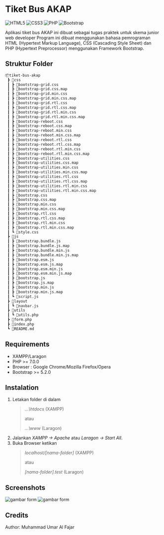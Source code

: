 # Tiket Bus AKAP
<img alt="HTML5" src="https://img.shields.io/badge/html5%20-%23E34F26.svg?&style=for-the-badge&logo=html5&logoColor=white"/>
<img alt="CSS3" src="https://img.shields.io/badge/css3%20-%231572B6.svg?&style=for-the-badge&logo=css3&logoColor=white"/>
<img alt="PHP" src="https://img.shields.io/badge/php-%23777BB4.svg?&style=for-the-badge&logo=php&logoColor=white"/>
<img alt="Bootstrap" src="https://img.shields.io/badge/bootstrap%20-%23563D7C.svg?&style=for-the-badge&logo=bootstrap&logoColor=white"/>

Aplikasi tiket bus AKAP ini dibuat sebagai tugas praktek untuk skema junior web developer Program ini dibuat menggunakan bahasa pemrograman HTML (Hypertext Markup Language), CSS (Cascading Style Sheet) dan PHP (Hypertext Preprocessor) menggunakan Framework Bootstrap.

## Struktur Folder

```bash
📦tiket-bus-akap
 ┣ 📂css
 ┃ ┣ 📜bootstrap-grid.css
 ┃ ┣ 📜bootstrap-grid.css.map
 ┃ ┣ 📜bootstrap-grid.min.css
 ┃ ┣ 📜bootstrap-grid.min.css.map
 ┃ ┣ 📜bootstrap-grid.rtl.css
 ┃ ┣ 📜bootstrap-grid.rtl.css.map
 ┃ ┣ 📜bootstrap-grid.rtl.min.css
 ┃ ┣ 📜bootstrap-grid.rtl.min.css.map
 ┃ ┣ 📜bootstrap-reboot.css
 ┃ ┣ 📜bootstrap-reboot.css.map
 ┃ ┣ 📜bootstrap-reboot.min.css
 ┃ ┣ 📜bootstrap-reboot.min.css.map
 ┃ ┣ 📜bootstrap-reboot.rtl.css
 ┃ ┣ 📜bootstrap-reboot.rtl.css.map
 ┃ ┣ 📜bootstrap-reboot.rtl.min.css
 ┃ ┣ 📜bootstrap-reboot.rtl.min.css.map
 ┃ ┣ 📜bootstrap-utilities.css
 ┃ ┣ 📜bootstrap-utilities.css.map
 ┃ ┣ 📜bootstrap-utilities.min.css
 ┃ ┣ 📜bootstrap-utilities.min.css.map
 ┃ ┣ 📜bootstrap-utilities.rtl.css
 ┃ ┣ 📜bootstrap-utilities.rtl.css.map
 ┃ ┣ 📜bootstrap-utilities.rtl.min.css
 ┃ ┣ 📜bootstrap-utilities.rtl.min.css.map
 ┃ ┣ 📜bootstrap.css
 ┃ ┣ 📜bootstrap.css.map
 ┃ ┣ 📜bootstrap.min.css
 ┃ ┣ 📜bootstrap.min.css.map
 ┃ ┣ 📜bootstrap.rtl.css
 ┃ ┣ 📜bootstrap.rtl.css.map
 ┃ ┣ 📜bootstrap.rtl.min.css
 ┃ ┣ 📜bootstrap.rtl.min.css.map
 ┃ ┗ 📜style.css
 ┣ 📂js
 ┃ ┣ 📜bootstrap.bundle.js
 ┃ ┣ 📜bootstrap.bundle.js.map
 ┃ ┣ 📜bootstrap.bundle.min.js
 ┃ ┣ 📜bootstrap.bundle.min.js.map
 ┃ ┣ 📜bootstrap.esm.js
 ┃ ┣ 📜bootstrap.esm.js.map
 ┃ ┣ 📜bootstrap.esm.min.js
 ┃ ┣ 📜bootstrap.esm.min.js.map
 ┃ ┣ 📜bootstrap.js
 ┃ ┣ 📜bootstrap.js.map
 ┃ ┣ 📜bootstrap.min.js
 ┃ ┣ 📜bootstrap.min.js.map
 ┃ ┗ 📜script.js
 ┣ 📂layout
 ┃ ┗ 📜navbar.js
 ┣ 📂utils
 ┃ ┗ 📜utils.php
 ┣ 📜form.php
 ┣ 📜index.php
 ┗ 📜README.md
```

## Requirements

* XAMPP/Laragon
* PHP >= 7.0.0
* Browser : Google Chrome/Mozilla Firefox/Opera
* Bootstrap >= 5.2.0

## Instalation

1. Letakan folder di dalam
   > *...\htdocs*  (XAMPP)
   > 
   > atau
   > 
   > *...\www*  (Laragon)
2. Jalankan *XAMPP -> Apache* atau *Laragon -> Start All*.
3. Buka Browser ketikan
   > *localhost/[nama-folder]* (XAMPP)
   > 
   > atau
   > 
   > *[nama-folder].test* (Laragon)

## Screenshots
<img src="https://i.ibb.co/P9SgLwq/Opera-Snapshot-2022-09-27-142046-form-pemesanan-test.png" alt="gambar form">
<img src="https://i.ibb.co/XzF6wHg/Opera-Snapshot-2022-09-21-095011-localhost.png" alt="gambar form">

## Credits

Author: Muhammad Umar Al Fajar